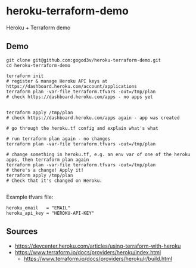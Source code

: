 # heroku-terraform-demo

Heroku + Terraform demo

## Demo

```shell
git clone git@github.com:gogod3v/heroku-terraform-demo.git
cd heroku-terraform-demo

terraform init
# register & manage Heroku API keys at https://dashboard.heroku.com/account/applications
terraform plan -var-file terraform.tfvars -out=/tmp/plan
# check https://dashboard.heroku.com/apps - no apps yet


terraform apply /tmp/plan
# check https://dashboard.heroku.com/apps again - app was created

# go through the heroku.tf config and explain what's what

# run terraform plan again - no changes
terraform plan -var-file terraform.tfvars -out=/tmp/plan

# change something in heroku.tf, e.g. an env var of one of the heroku apps, then terraform plan again
terraform plan -var-file terraform.tfvars -out=/tmp/plan
# there's a change! Apply it!
terraform apply /tmp/plan
# Check that it's changed on Heroku.


```

Example tfvars file:

```text
heroku_email   = "EMAIL"
heroku_api_key = "HEROKU-API-KEY"
```

## Sources

- https://devcenter.heroku.com/articles/using-terraform-with-heroku
- https://www.terraform.io/docs/providers/heroku/index.html
    - https://www.terraform.io/docs/providers/heroku/r/build.html
